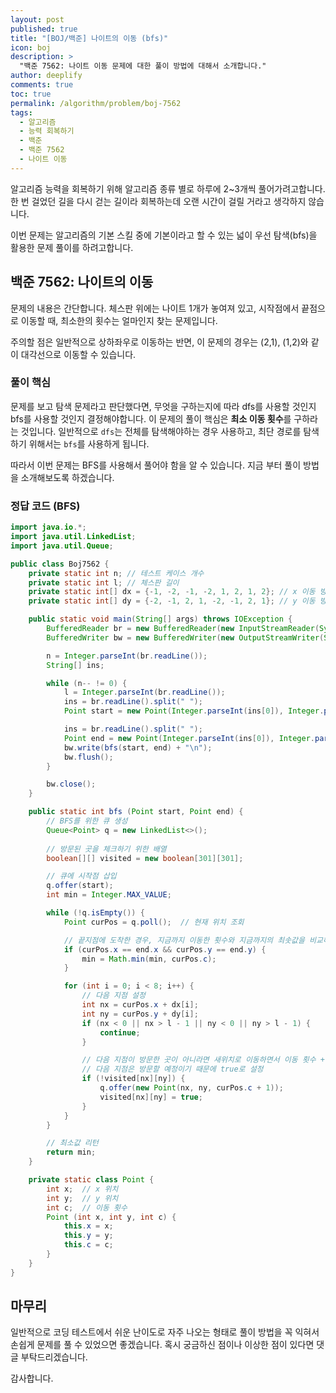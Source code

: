 ```yaml
---
layout: post
published: true
title: "[BOJ/백준] 나이트의 이동 (bfs)"
icon: boj
description: >
  "백준 7562: 나이트 이동 문제에 대한 풀이 방법에 대해서 소개합니다."
author: deeplify
comments: true
toc: true
permalink: /algorithm/problem/boj-7562
tags:
  - 알고리즘
  - 능력 회복하기
  - 백준
  - 백준 7562
  - 나이트 이동
---
```


알고리즘 능력을 회복하기 위해 알고리즘 종류 별로 하루에 2~3개씩 풀어가려고합니다. 한 번 걸었던 길을 다시 걷는 길이라 회복하는데 오랜 시간이 걸릴 거라고 생각하지 않습니다.

이번 문제는 알고리즘의 기본 스킬 중에 기본이라고 할 수 있는 넓이 우선 탐색(bfs)을 활용한 문제 풀이를 하려고합니다.

## 백준 7562: 나이트의 이동

문제의 내용은 간단합니다. 체스판 위에는 나이트 1개가 놓여져 있고, 시작점에서 끝점으로 이동할 때, 최소한의 횟수는 얼마인지 찾는 문제입니다.

주의할 점은 일반적으로 상하좌우로 이동하는 반면, 이 문제의 경우는 (2,1), (1,2)와 같이 대각선으로 이동할 수 있습니다.

### 풀이 핵심

문제를 보고 탐색 문제라고 판단했다면, 무엇을 구하는지에 따라 dfs를 사용할 것인지 bfs를 사용할 것인지 결정해야합니다. 이 문제의 풀이 핵심은 **최소 이동 횟수**를 구하라는 것입니다. 일반적으로 `dfs`는 전체를 탐색해야하는 경우 사용하고, 최단 경로를 탐색하기 위해서는 `bfs`를 사용하게 됩니다.

따라서 이번 문제는 BFS를 사용해서 풀어야 함을 알 수 있습니다. 지금 부터 풀이 방법을 소개해보도록 하겠습니다.

### 정답 코드 (BFS)

```java
import java.io.*;
import java.util.LinkedList;
import java.util.Queue;

public class Boj7562 {
    private static int n; // 테스트 케이스 개수
    private static int l; // 체스판 길이
    private static int[] dx = {-1, -2, -1, -2, 1, 2, 1, 2}; // x 이동 방향
    private static int[] dy = {-2, -1, 2, 1, -2, -1, 2, 1}; // y 이동 방향

    public static void main(String[] args) throws IOException {
        BufferedReader br = new BufferedReader(new InputStreamReader(System.in));
        BufferedWriter bw = new BufferedWriter(new OutputStreamWriter(System.out));

        n = Integer.parseInt(br.readLine());
        String[] ins;

        while (n-- != 0) {
            l = Integer.parseInt(br.readLine());
            ins = br.readLine().split(" ");
            Point start = new Point(Integer.parseInt(ins[0]), Integer.parseInt(ins[1]), 0);

            ins = br.readLine().split(" ");
            Point end = new Point(Integer.parseInt(ins[0]), Integer.parseInt(ins[1]), 0);
            bw.write(bfs(start, end) + "\n");
            bw.flush();
        }

        bw.close();
    }

    public static int bfs (Point start, Point end) {
        // BFS를 위한 큐 생성
        Queue<Point> q = new LinkedList<>();
        
        // 방문된 곳을 체크하기 위한 배열
        boolean[][] visited = new boolean[301][301];

        // 큐에 시작점 삽입
        q.offer(start);
        int min = Integer.MAX_VALUE;

        while (!q.isEmpty()) {
            Point curPos = q.poll();  // 현재 위치 조회

            // 끝지점에 도착한 경우, 지금까지 이동한 횟수와 지금까지의 최솟값을 비교해 업데이트
            if (curPos.x == end.x && curPos.y == end.y) {
                min = Math.min(min, curPos.c);
            }

            for (int i = 0; i < 8; i++) {
                // 다음 지점 설정
                int nx = curPos.x + dx[i];
                int ny = curPos.y + dy[i];
                if (nx < 0 || nx > l - 1 || ny < 0 || ny > l - 1) {
                    continue;
                }

                // 다음 지점이 방문한 곳이 아니라면 새위치로 이동하면서 이동 횟수 + 1로 설정
                // 다음 지점은 방문할 예정이기 때문에 true로 설정
                if (!visited[nx][ny]) {
                    q.offer(new Point(nx, ny, curPos.c + 1));
                    visited[nx][ny] = true;
                }
            }
        }

        // 최소값 리턴
        return min;
    }

    private static class Point {
        int x;  // x 위치
        int y;  // y 위치
        int c;  // 이동 횟수
        Point (int x, int y, int c) {
            this.x = x;
            this.y = y;
            this.c = c;
        }
    }
}
```

## 마무리

일반적으로 코딩 테스트에서 쉬운 난이도로 자주 나오는 형태로 풀이 방법을 꼭 익혀서 손쉽게 문제를 풀 수 있었으면 좋겠습니다. 혹시 궁금하신 점이나 이상한 점이 있다면 댓글 부탁드리겠습니다.

감사합니다.
